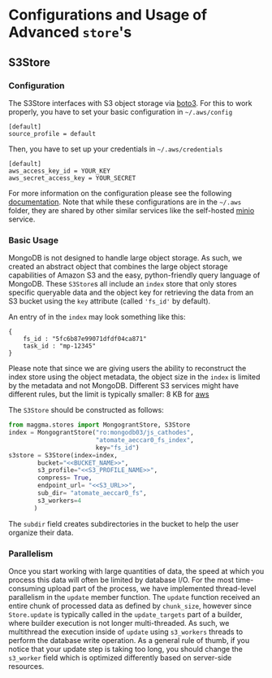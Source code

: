 # Configurations and Usage of Advanced `store`'s

## S3Store

### Configuration

The S3Store interfaces with S3 object storage via [boto3](https://pypi.org/project/boto3/).
For this to work properly, you have to set your basic configuration in `~/.aws/config`
```buildoutcfg
[default]
source_profile = default
```

Then, you have to set up your credentials in `~/.aws/credentials`
```buildoutcfg
[default]
aws_access_key_id = YOUR_KEY
aws_secret_access_key = YOUR_SECRET
```

For more information on the configuration please see the following [documentation](https://docs.aws.amazon.com/credref/latest/refdocs/settings-global.html).
Note that while these configurations are in the `~/.aws` folder, they are shared by other similar services like the self-hosted [minio](https://min.io/) service.

### Basic Usage

MongoDB is not designed to handle large object storage.
As such, we created an abstract object that combines the large object storage capabilities of Amazon S3 and the easy, python-friendly query language of MongoDB.
These `S3Store`s all include an `index` store that only stores specific queryable data and the object key for retrieving the data from an S3 bucket using the `key` attribute (called `'fs_id'` by default).

An entry of in the `index` may look something like this:
```
{
    fs_id : "5fc6b87e99071dfdf04ca871"
    task_id : "mp-12345"
}
```
Please note that since we are giving users the ability to reconstruct the index store using the object metadata, the object size in the `index` is limited by the metadata and not MongoDB.
Different S3 services might have different rules, but the limit is typically smaller: 8 KB for [aws](https://docs.aws.amazon.com/AmazonS3/latest/userguide/UsingMetadata.html)

The `S3Store` should be constructed as follows:

```python
from maggma.stores import MongograntStore, S3Store
index = MongograntStore("ro:mongodb03/js_cathodes",
                        "atomate_aeccar0_fs_index",
                        key="fs_id")
s3store = S3Store(index=index,
        bucket="<<BUCKET_NAME>>",
        s3_profile="<<S3_PROFILE_NAME>>",
        compress= True,
        endpoint_url= "<<S3_URL>>",
        sub_dir= "atomate_aeccar0_fs",
        s3_workers=4
       )
```

The `subdir` field creates subdirectories in the bucket to help the user organize their data.

### Parallelism

Once you start working with large quantities of data, the speed at which you process this data will often be limited by database I/O.
For the most time-consuming upload part of the process, we have implemented thread-level parallelism in the `update` member function.
The `update` function received an entire chunk of processed data as defined by `chunk_size`,
however since `Store.update` is typically called in the `update_targets` part of a builder, where builder execution is not longer multi-threaded.
As such, we multithread the execution inside of `update` using `s3_workers` threads to perform the database write operation.
As a general rule of thumb, if you notice that your update step is taking too long, you should change the `s3_worker` field which is
optimized differently based on server-side resources.
